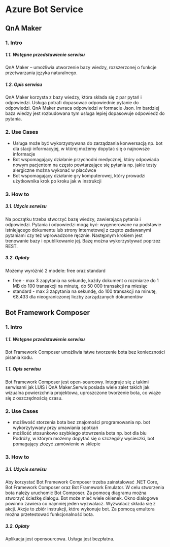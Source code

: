 # Azure Bot Service

## QnA Maker
### 1. Intro
##### 1.1. Wstępne przedstawienie serwisu
QnA Maker – umożliwia utworzenie bazy wiedzy, rozszerzonej o funkcje przetwarzania języka naturalnego.

##### 1.2. Opis serwisu
QnA Maker korzysta z bazy wiedzy, która składa się z par pytań i odpowiedzi. Usługa potrafi dopasować odpowiednie pytanie do odpowiedzi. QnA Maker zwraca odpowiedzi w formacie Json. Im bardziej baza wiedzy jest rozbudowana tym usługa lepiej dopasowuje odpowiedź do pytania.  

### 2. Use Cases
* Usługa może być wykorzystywana do zarządzania konwersacją np. bot dla stacji informacyjej, w której możemy dopytać się o najnowsze informacje
* Bot wspomagający działanie przychodni medycznej, który odpowiada nowym pacjentom na często powtarzające się pytania np. jakie testy alergiczne można wykonać w placówce
* Bot wspomagający działanie gry komputerowej, który prowadzi użytkownika krok po kroku jak w instrukcji


### 3. How to
##### 3.1. Użycie serwisu
Na początku trzeba stworzyć bazę wiedzy, zawierającą pytania i odpowiedzi. Pytania i odpowiedzi mogą być: wygenerowane na podstawie istniejącego dokumentu lub strony internetowej z często zadawanymi pytaniami czy też wprowadzone ręcznie. Następnym krokiem jest trenowanie bazy i opublikowanie jej. Bazę można wykorzystywać poprzez REST. 
##### 3.2. Opłaty
Możemy wyróżnić 2 modele: free oraz standard <br/>
* free - max 3 zapytania na sekundę, każdy dokument o rozmiarze do 1 MB do 100 transakcji na minutę, do 50 000 transakcji na miesiąc <br/>
* standard - max 3 zapytania na sekundę, do 100 transakcji na minutę, €8,433 dla nieograniczonej liczby zarządzanych dokumentów<br/>


## Bot Framework Composer

### 1. Intro
##### 1.1. Wstępne przedstawienie serwisu
Bot Framework Composer umożliwia łatwe tworzenie bota bez konieczności pisania kodu.
##### 1.1. Opis serwisu
Bot Framework Composer jest open-sourcowy. Integruje się z takimi serwisami jak LUIS i QnA Maker.Serwis posiada wiele zalet takich jak  wizualna powierzchnia projektowa, uproszczone tworzenie bota, co wiąże się z oszczędnością czasu. 

### 2. Use Cases
* możliwość storzenia bota bez znajomości programowania np. bot wykorzytywany przy umawiania spotkań
* możliość stosunkowo szybkiego stowrzenia bota np. bot dla biu Podróży, w którym możemy dopytać się o szczegóły wycieczki, bot pomagający złożyć zamówienie w sklepie

### 3. How to
##### 3.1. Użycie serwisu
Aby korzystać Bot Framework Composer trzeba zainstalować  .NET Core, Bot Framework Composer oraz Bot Framework Emulator. W celu stworzenia bota należy uruchomić Bot Composer. Za pomocą diagramu można stworzyć ścieżkę dialogu. Bot może mieć wiele okienek. Okno dialogowe powinno zawiera co najmniej jeden wyzwalacz. Wyzwalacz składa się z akcji. Akcje to zbiór instrukcji, które wykonuje bot. Za pomocą emultora można przetestować funkcjonalność bota. 

##### 3.2. Opłaty
Aplikacja jest opensourcowa. Usługa jest bezpłatna.
